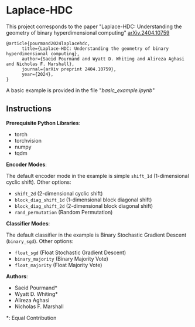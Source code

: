 # Laplace-HDC

This project corresponds to the paper "Laplace-HDC: Understanding the geometry of binary hyperdimensional computing"
[arXiv.2404.10759](https://doi.org/10.48550/arXiv.2404.10759)

```
@article{pourmand2024laplacehdc,
      title={Laplace-HDC: Understanding the geometry of binary hyperdimensional computing}, 
      author={Saeid Pourmand and Wyatt D. Whiting and Alireza Aghasi and Nicholas F. Marshall},
      journal={arXiv preprint 2404.10759},
      year={2024},
}
```

A basic example is provided in the file "*basic_example.ipynb*"

## Instructions
**Prerequisite Python Libraries**:
* torch
* torchvision
* numpy
* tqdm

**Encoder Modes**:

The default encoder mode in the example is simple `shift_1d` (1-dimensional cyclic shift). Other options:
* `shift_2d` (2-dimensional cyclic shift)
* `block_diag_shift_1d` (1-dimensional block diagonal shift)
* `block_diag_shift_2d` (2-dimensional block diagonal shift)
* `rand_permutation` (Random Permutation)

**Classifier Modes**:

The default classifier in the example is Binary Stochastic Gradient Descent (`binary_sgd`). Other options:
* `float_sgd` (Float Stochastic Gradient Descent)
* `binary_majority` (Binary Majority Vote)
* `float_majority` (Float Majority Vote)

**Authors**:
* Saeid Pourmand*
* Wyatt D. Whiting*
* Alireza Aghasi
* Nicholas F. Marshall

*: Equal Contribution
